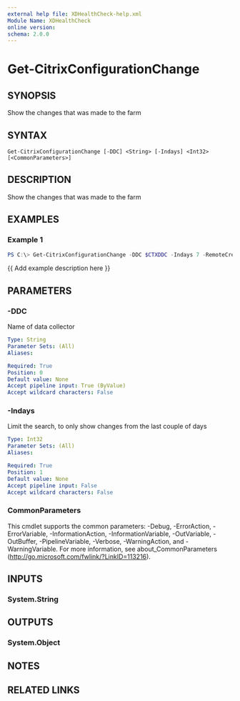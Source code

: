 ```yaml
---
external help file: XDHealthCheck-help.xml
Module Name: XDHealthCheck
online version:
schema: 2.0.0
---
```


# Get-CitrixConfigurationChange

## SYNOPSIS

Show the changes that was made to the farm

## SYNTAX

```
Get-CitrixConfigurationChange [-DDC] <String> [-Indays] <Int32> [<CommonParameters>]
```

## DESCRIPTION
Show the changes that was made to the farm

## EXAMPLES

### Example 1
```powershell
PS C:\> Get-CitrixConfigurationChange -DDC $CTXDDC -Indays 7 -RemoteCredentials $CTXAdmin
```

{{ Add example description here }}

## PARAMETERS

### -DDC
Name of data collector

```yaml
Type: String
Parameter Sets: (All)
Aliases:

Required: True
Position: 0
Default value: None
Accept pipeline input: True (ByValue)
Accept wildcard characters: False
```

### -Indays
Limit the search, to only show changes from the last couple of days

```yaml
Type: Int32
Parameter Sets: (All)
Aliases:

Required: True
Position: 1
Default value: None
Accept pipeline input: False
Accept wildcard characters: False
```

### CommonParameters
This cmdlet supports the common parameters: -Debug, -ErrorAction, -ErrorVariable, -InformationAction, -InformationVariable, -OutVariable, -OutBuffer, -PipelineVariable, -Verbose, -WarningAction, and -WarningVariable. For more information, see about_CommonParameters (http://go.microsoft.com/fwlink/?LinkID=113216).

## INPUTS

### System.String

## OUTPUTS

### System.Object
## NOTES

## RELATED LINKS
